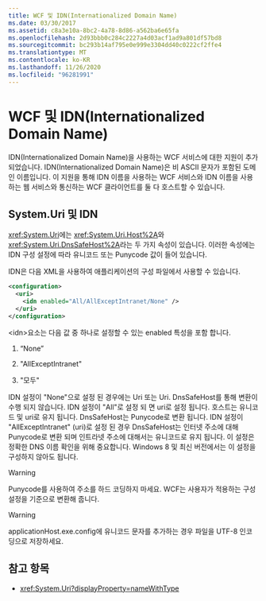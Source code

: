```yaml
---
title: WCF 및 IDN(Internationalized Domain Name)
ms.date: 03/30/2017
ms.assetid: c8a3e10a-8bc2-4a78-8d86-a562ba6e65fa
ms.openlocfilehash: 2d93bbb0c284c2227a4d03acf1ad9a801df57bd8
ms.sourcegitcommit: bc293b14af795e0e999e3304dd40c0222cf2ffe4
ms.translationtype: MT
ms.contentlocale: ko-KR
ms.lasthandoff: 11/26/2020
ms.locfileid: "96281991"
---
```

# <a name="wcf-and-internationalized-domain-names"></a>WCF 및 IDN(Internationalized Domain Name)

IDN(Internationalized Domain Name)을 사용하는 WCF 서비스에 대한 지원이 추가되었습니다. IDN(Internationalized Domain Name)은 비 ASCII 문자가 포함된 도메인 이름입니다. 이 지원을 통해 IDN 이름을 사용하는 WCF 서비스와 IDN 이름을 사용하는 웹 서비스와 통신하는 WCF 클라이언트를 둘 다 호스트할 수 있습니다.  
  
## <a name="systemuri-and-idn"></a>System.Uri 및 IDN  

 <xref:System.Uri>에는 <xref:System.Uri.Host%2A>와 <xref:System.Uri.DnsSafeHost%2A>라는 두 가지 속성이 있습니다. 이러한 속성에는 IDN 구성 설정에 따라 유니코드 또는 Punycode 값이 들어 있습니다.  
  
 IDN은 다음 XML을 사용하여 애플리케이션의 구성 파일에서 사용할 수 있습니다.  
  
```xml  
<configuration>  
  <uri>  
    <idn enabled="All/AllExceptIntranet/None" />  
  </uri>  
</configuration>  
```  
  
 \<idn>요소는 다음 값 중 하나로 설정할 수 있는 enabled 특성을 포함 합니다.  
  
1. “None”  
  
2. "AllExceptIntranet"  
  
3. "모두"  
  
 IDN 설정이 "None"으로 설정 된 경우에는 Uri 또는 Uri. DnsSafeHost를 통해 변환이 수행 되지 않습니다. IDN 설정이 "All"로 설정 되 면 uri로 설정 됩니다. 호스트는 유니코드 및 uri로 유지 됩니다. DnsSafeHost는 Punycode로 변환 됩니다. IDN 설정이 "AllExceptIntranet" (uri)로 설정 된 경우 DnsSafeHost는 인터넷 주소에 대해 Punycode로 변환 되며 인트라넷 주소에 대해서는 유니코드로 유지 됩니다. 이 설정은 정확한 DNS 이름 확인을 위해 중요합니다. Windows 8 및 최신 버전에서는 이 설정을 구성하지 않아도 됩니다.  
  
> [!WARNING]
> Punycode를 사용하여 주소를 하드 코딩하지 마세요. WCF는 사용자가 적용하는 구성 설정을 기준으로 변환해 줍니다.  
  
> [!WARNING]
> applicationHost.exe.config에 유니코드 문자를 추가하는 경우 파일을 UTF-8 인코딩으로 저장하세요.  
  
## <a name="see-also"></a>참고 항목

- <xref:System.Uri?displayProperty=nameWithType>
